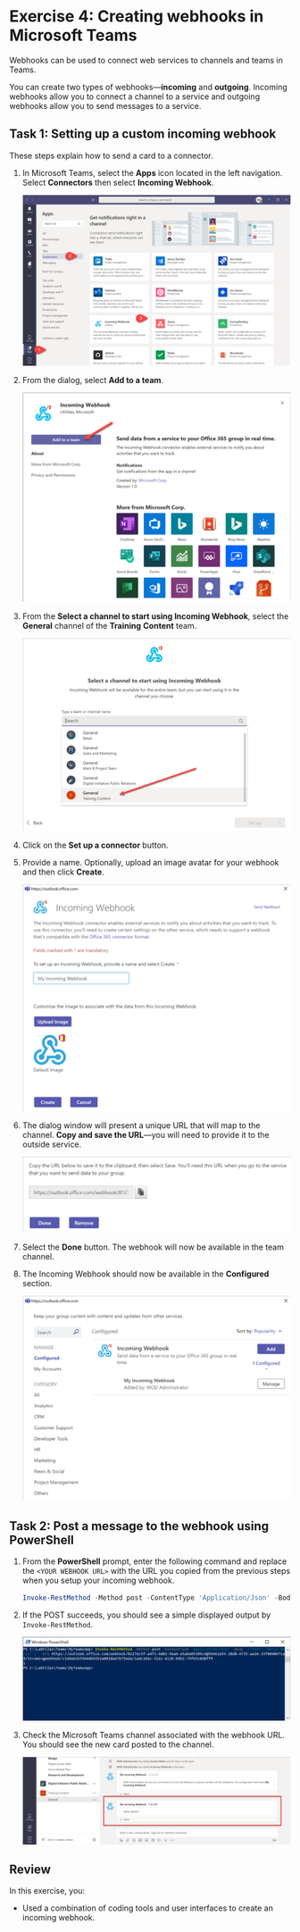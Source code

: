 # Exercise 4: Creating webhooks in Microsoft Teams

Webhooks can be used to connect web services to channels and teams in Teams.

You can create two types of webhooks—**incoming** and **outgoing**. Incoming webhooks allow you to connect a channel to a service and outgoing webhooks allow you to send messages to a service.

## Task 1: Setting up a custom incoming webhook

These steps explain how to send a card to a connector.

1. In Microsoft Teams, select the **Apps** icon located in the left navigation. Select **Connectors** then select **Incoming Webhook**.

    ![Apps to Connectors to Incoming webhook](../../Linked_Image_Files/m04_e02_t01_image_1.png)

1. From the dialog, select **Add to a team**.

    ![Incoming webhook dialog with Add to a team button.](../../Linked_Image_Files/m04_e02_t01_image_2.png)

1. From the **Select a channel to start using Incoming Webhook**, select the **General** channel of the **Training** **Content** team.

    ![Select a channel to start using incoming webhook.](../../Linked_Image_Files/m04_e02_t01_image_3.png)

1. Click on the **Set up a connector** button.

1. Provide a name. Optionally, upload an image avatar for your webhook and then click **Create**.

    ![Incoming webhook configuration dialog.](../../Linked_Image_Files/m04_e02_t01_image_4.png)

1. The dialog window will present a unique URL that will map to the channel. **Copy and save the URL**—you will need to provide it to the outside service.

    ![Incoming webhook configuration dialog.](../../Linked_Image_Files/m04_e02_t01_image_5.png)

1. Select the **Done** button. The webhook will now be available in the team channel.

1. The Incoming Webhook should now be available in the **Configured** section.

    ![Incoming webhook screen](../../Linked_Image_Files/m04_e02_t01_image_6.png)

## Task 2: Post a message to the webhook using PowerShell

1. From the **PowerShell** prompt, enter the following command and replace the `<YOUR WEBHOOK URL>` with the URL you copied from the previous steps when you setup your incoming webhook.

    ```powershell
    Invoke-RestMethod -Method post -ContentType 'Application/Json' -Body '{"text":"Hello World!"}' -Uri <YOUR WEBHOOK URL>
    ```

1. If the POST succeeds, you should see a simple  displayed output by `Invoke-RestMethod`.

    ![Invoke rest method PowerShell command executing.](../../Linked_Image_Files/m04_e02_t02_image_1.png)

1. Check the Microsoft Teams channel associated with the webhook URL. You should see the new card posted to the channel.

    ![My Incoming Webhook hello world message in Teams channel.](../../Linked_Image_Files/m04_e02_t02_image_2.png)

## Review

In this exercise, you:

- Used a combination of coding tools and user interfaces to create an incoming webhook.
